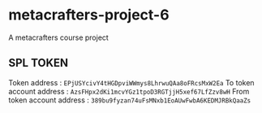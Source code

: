# metacrafters-project-6
A metacrafters course project

## SPL TOKEN
Token address : ```EPjUSYcivY4tHGDpviWWmys8LhrwuQAa8oFRcsMxW2Ea```
To token account address : ```AzsFHpx2dKi1mcvYGz1tpoD3RGTjjH5xef67LfZzv8wH```
From token account address : ```389bu9fyzan74uFsMNxb1EoAUwFwbA6KEDMJRBkQaaZs```
